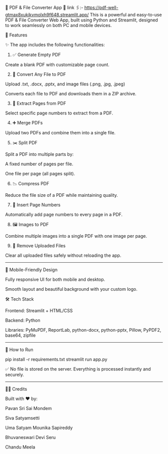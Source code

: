 
📄 PDF & File Converter App 💚
link 🖇️:- https://pdf-well-gtmax8xukikvmolxh9f648.streamlit.app/
This is a powerful and easy-to-use PDF & File Converter Web App, built using Python and Streamlit, designed to work seamlessly on both PC and mobile devices.

🚀 Features

✨ The app includes the following functionalities:

1. ✅ Generate Empty PDF

Create a blank PDF with customizable page count.



2. 🔄 Convert Any File to PDF

Upload .txt, .docx, .pptx, and image files (.png, .jpg, .jpeg)

Converts each file to PDF and downloads them in a ZIP archive.



3. 📄 Extract Pages from PDF

Select specific page numbers to extract from a PDF.



4. ➕ Merge PDFs

Upload two PDFs and combine them into a single file.



5. ✂️ Split PDF

Split a PDF into multiple parts by:

A fixed number of pages per file.

One file per page (all pages split).




6. 📉 Compress PDF

Reduce the file size of a PDF while maintaining quality.



7. 🔢 Insert Page Numbers

Automatically add page numbers to every page in a PDF.



8. 🖼️ Images to PDF

Combine multiple images into a single PDF with one image per page.



9. 🧹 Remove Uploaded Files

Clear all uploaded files safely without reloading the app.





---

📱 Mobile-Friendly Design

Fully responsive UI for both mobile and desktop.

Smooth layout and beautiful background with your custom logo.


🛠️ Tech Stack

Frontend: Streamlit + HTML/CSS

Backend: Python

Libraries: PyMuPDF, ReportLab, python-docx, python-pptx, Pillow, PyPDF2, base64, zipfile



---

📂 How to Run

pip install -r requirements.txt
streamlit run app.py

✅ No file is stored on the server. Everything is processed instantly and securely.


---

👨‍💻 Credits

Built with ❤️ by:

Pavan Sri Sai Mondem

Siva Satyamsetti

Uma Satyam Mounika Sapireddy

Bhuvaneswari Devi Seru

Chandu Meela
